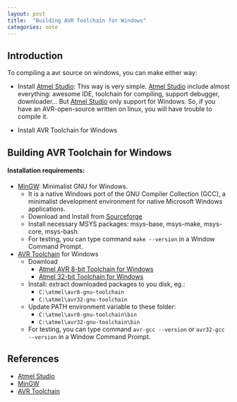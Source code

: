 ```yaml
---
layout: post
title:  "Building AVR Toolchain for Windows"
categories: note
---
```


## Introduction

To compiling a avr source on windows, you can make either way:

* Install [Atmel Studio][Atmel Studio]: This way is very simple. [Atmel Studio][Atmel Studio] include almost everything: awesome IDE, toolchain for compiling, support debugger, downloader... But [Atmel Studio][Atmel Studio] only support for Windows. So, if you have an AVR-open-source written on linux, you will have trouble to compile it.

* Install AVR Toolchain for Windows

## Building AVR Toolchain for Windows

#### Installation requirements:

* [MinGW][MinGW]: Minimalist GNU for Windows.
	* It is a native Windows port of the GNU Compiler Collection (GCC), a minimalist development environment for native Microsoft Windows applications. 
	* Download and Install from [Sourceforge](https://sourceforge.net/projects/mingw/files/latest/download?source=files)
	* Install necessary MSYS packages: msys-base, msys-make, msys-core, msys-bash.
	* For testing, you can type command `make --version` in a Window Command Prompt.
* [AVR Toolchain][AVR Toolchain] for Windows
	* Download
		* [Atmel AVR 8-bit Toolchain for Windows](http://www.atmel.com/tools/ATMELAVRTOOLCHAINFORWINDOWS.aspx)
		* [Atmel 32-bit Toolchain for Windows](http://www.atmel.com/tools/ATMELAVRTOOLCHAINFORWINDOWS.aspx)
	* Install: extract downloaded packages to you disk, eg.:
		* `C:\atmel\avr8-gnu-toolchain`
		* `C:\atmel\avr32-gnu-toolchain`
	* Update PATH environment variable to these folder:
		* `C:\atmel\avr8-gnu-toolchain\bin`
		* `C:\atmel\avr32-gnu-toolchain\bin`
	* For testing, you can type command `avr-gcc --version` or `avr32-gcc --version` in a Window Command Prompt.

## References
* [Atmel Studio][Atmel Studio]
* [MinGW][MinGW]
* [AVR Toolchain][AVR Toolchain]

[Atmel Studio]: http://www.atmel.com/Microsite/atmel-studio
[MinGW]: http://www.mingw.org/
[AVR Toolchain]: http://www.atmel.com/tools/ATMELAVRTOOLCHAINFORWINDOWS.aspx